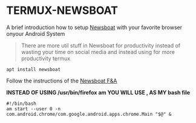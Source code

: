 # TERMUX-NEWSBOAT
A brief introduction how to setup [Newsboat](https://newsboat.org/) with your favorite browser  onyour Android System
> There are more util stuff in Newsboat for productivity instead of wasting your time on social media and instead using for more productivity termux
```
apt install newsboat
```
Follow the instructions of the [Newsboat F&A](https://newsboat.org/releases/2.22/docs/faq.html) 

**INSTEAD OF USING /usr/bin/firefox am YOU WILL USE  , AS MY bash file**
```
#!/bin/bash
am start --user 0 -n com.android.chrome/com.google.android.apps.chrome.Main "$@" &
```

